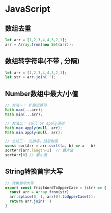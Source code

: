 # JavaScript

## 数组去重

```javascript
let arr = [1,2,3,4,4,3,2,1];
arr = Array.from(new Set(arr));
```

## 数组转字符串(不带 , 分隔)

```javascript
let arr = [1,2,3,4,4,3,2,1];
let str = arr.join('');
```

## Number数组中最大/小值

```javascript
// 方法一： 扩展运算符
Math.max(...arr);
Math.min(...arr);

// 方法二： call or apply调用
Math.max.apply(null, arr);
Math.min.apply(null, arr);

// 方法三： 先排序，然后取值
const sortArr = arr.sort((a, b) => a - b) 
sortArr[arr.length-1]  // 最大值
sortArr[0] // 最小值

```

## String转换首字大写

```js
// 转换首字大写
export const fristWordToUpperCase = (str) => {
  const arr = Array.from(str)
  arr.splice(0, 1, arr[0].toUpperCase());
  return arr.join('')
}
```

